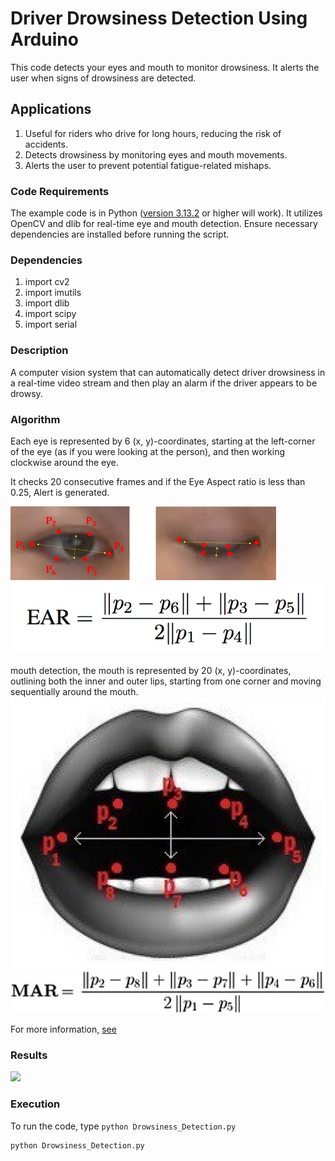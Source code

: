 # Driver Drowsiness Detection Using Arduino


This code detects your eyes and mouth to monitor drowsiness. It alerts the user when signs of drowsiness are detected.

## Applications 
1) Useful for riders who drive for long hours, reducing the risk of accidents.
2) Detects drowsiness by monitoring eyes and mouth movements.
3) Alerts the user to prevent potential fatigue-related mishaps.



### Code Requirements 
The example code is in Python ([version 3.13.2](https://www.python.org/downloads/release/python-3132/) or higher will work). It utilizes OpenCV and dlib for real-time eye and mouth detection.
Ensure necessary dependencies are installed before running the script. 

### Dependencies

1) import cv2
2) import imutils
3) import dlib
4) import scipy
5) import serial


### Description 

A computer vision system that can automatically detect driver drowsiness in a real-time video stream and then play an alarm if the driver appears to be drowsy.

### Algorithm 

Each eye is represented by 6 (x, y)-coordinates, starting at the left-corner of the eye (as if you were looking at the person), and then working clockwise around the eye.

It checks 20 consecutive frames and if the Eye Aspect ratio is less than 0.25, Alert is generated.

<img src="https://github.com/Parameshwar8/Driver_Drowsiness_Detection_Using_Arduino/blob/main/Screenshots/eyes1.jpeg">


<img src="https://github.com/Parameshwar8/Driver_Drowsiness_Detection_Using_Arduino/blob/main/Screenshots/EAR.png">
<br>
<br>
mouth detection, the mouth is represented by 20 (x, y)-coordinates, outlining both the inner and outer lips, starting from one corner and moving sequentially around the mouth.

<img src="https://github.com/Parameshwar8/Driver_Drowsiness_Detection_Using_Arduino/blob/main/Screenshots/mouth.jpg">


<img src="https://github.com/Parameshwar8/Driver_Drowsiness_Detection_Using_Arduino/blob/main/Screenshots/MAR.png">



For more information, [see](https://www.pyimagesearch.com/2017/05/08/drowsiness-detection-opencv/)

### Results 

<img src="https://github.com/Parameshwar8/Driver_Drowsiness_Detection_Using_Arduino/blob/main/Screenshots/working.mp4">


### Execution 
To run the code, type `python Drowsiness_Detection.py`

```
python Drowsiness_Detection.py
```

